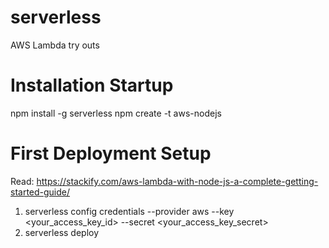 # serverless
AWS Lambda try outs

# Installation Startup
npm install -g serverless
npm create -t aws-nodejs


# First Deployment Setup
Read: https://stackify.com/aws-lambda-with-node-js-a-complete-getting-started-guide/

1. serverless config credentials --provider aws --key <your_access_key_id> --secret <your_access_key_secret>
2. serverless deploy

